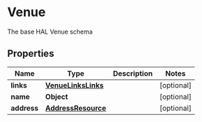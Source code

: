 

# Venue

The base HAL Venue schema

## Properties

| Name | Type | Description | Notes |
|------------ | ------------- | ------------- | -------------|
|**links** | [**VenueLinksLinks**](VenueLinksLinks.md) |  |  [optional] |
|**name** | **Object** |  |  [optional] |
|**address** | [**AddressResource**](AddressResource.md) |  |  [optional] |




